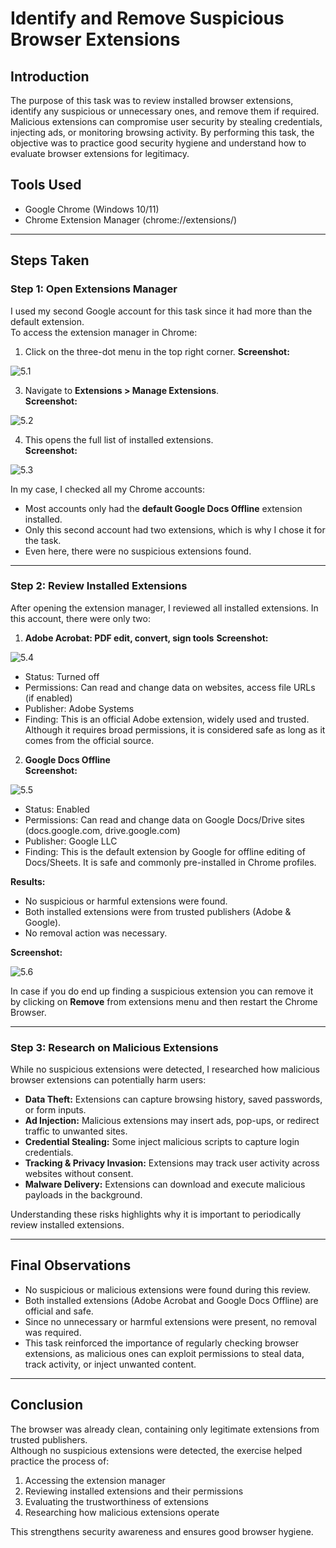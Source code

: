 # Identify and Remove Suspicious Browser Extensions

## Introduction
The purpose of this task was to review installed browser extensions, identify any suspicious or unnecessary ones, and remove them if required. Malicious extensions can compromise user security by stealing credentials, injecting ads, or monitoring browsing activity. By performing this task, the objective was to practice good security hygiene and understand how to evaluate browser extensions for legitimacy.

## Tools Used
- Google Chrome (Windows 10/11)
- Chrome Extension Manager (chrome://extensions/)


---


## Steps Taken

### Step 1: Open Extensions Manager
I used my second Google account for this task since it had more than the default extension.  
To access the extension manager in Chrome:  
1. Click on the three-dot menu in the top right corner.
**Screenshot:**

![5.1](./Screenshots/5.1.png)

3. Navigate to **Extensions > Manage Extensions**.  
**Screenshot:**

![5.2](./Screenshots/5.2.png)

4. This opens the full list of installed extensions.  
**Screenshot:**

![5.3](./Screenshots/5.3.png)

In my case, I checked all my Chrome accounts:  
- Most accounts only had the **default Google Docs Offline** extension installed.  
- Only this second account had two extensions, which is why I chose it for the task.  
- Even here, there were no suspicious extensions found.  


---


### Step 2: Review Installed Extensions
After opening the extension manager, I reviewed all installed extensions. In this account, there were only two:

1. **Adobe Acrobat: PDF edit, convert, sign tools**
**Screenshot:**

![5.4](./Screenshots/5.4.png)

   - Status: Turned off  
   - Permissions: Can read and change data on websites, access file URLs (if enabled)  
   - Publisher: Adobe Systems  
   - Finding: This is an official Adobe extension, widely used and trusted. Although it requires broad permissions, it is considered safe as long as it comes from the official source.

2. **Google Docs Offline**  
**Screenshot:**

![5.5](./Screenshots/5.5.png)

   - Status: Enabled  
   - Permissions: Can read and change data on Google Docs/Drive sites (docs.google.com, drive.google.com)  
   - Publisher: Google LLC  
   - Finding: This is the default extension by Google for offline editing of Docs/Sheets. It is safe and commonly pre-installed in Chrome profiles.

**Results:**  
- No suspicious or harmful extensions were found.  
- Both installed extensions were from trusted publishers (Adobe & Google).  
- No removal action was necessary.

**Screenshot:**

![5.6](./Screenshots/5.6.png)

In case if you do end up finding a suspicious extension you can remove it by clicking on **Remove** from extensions menu and then restart the Chrome Browser.


---


### Step 3: Research on Malicious Extensions
While no suspicious extensions were detected, I researched how malicious browser extensions can potentially harm users:  
- **Data Theft:** Extensions can capture browsing history, saved passwords, or form inputs.  
- **Ad Injection:** Malicious extensions may insert ads, pop-ups, or redirect traffic to unwanted sites.  
- **Credential Stealing:** Some inject malicious scripts to capture login credentials.  
- **Tracking & Privacy Invasion:** Extensions may track user activity across websites without consent.  
- **Malware Delivery:** Extensions can download and execute malicious payloads in the background.  

Understanding these risks highlights why it is important to periodically review installed extensions.


---


## Final Observations
- No suspicious or malicious extensions were found during this review.  
- Both installed extensions (Adobe Acrobat and Google Docs Offline) are official and safe.  
- Since no unnecessary or harmful extensions were present, no removal was required.  
- This task reinforced the importance of regularly checking browser extensions, as malicious ones can exploit permissions to steal data, track activity, or inject unwanted content.


---


## Conclusion
The browser was already clean, containing only legitimate extensions from trusted publishers.  
Although no suspicious extensions were detected, the exercise helped practice the process of:  
1. Accessing the extension manager  
2. Reviewing installed extensions and their permissions  
3. Evaluating the trustworthiness of extensions  
4. Researching how malicious extensions operate  

This strengthens security awareness and ensures good browser hygiene.
